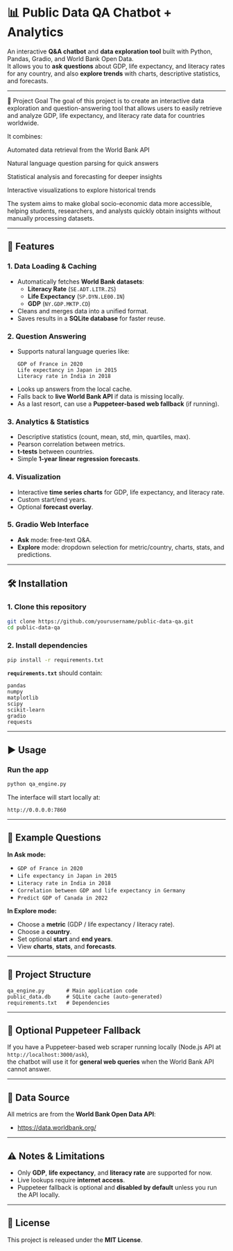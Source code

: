 # 📊 Public Data QA Chatbot + Analytics

An interactive **Q&A chatbot** and **data exploration tool** built with Python, Pandas, Gradio, and World Bank Open Data.  
It allows you to **ask questions** about GDP, life expectancy, and literacy rates for any country, and also **explore trends** with charts, descriptive statistics, and forecasts.

---
🎯 Project Goal
The goal of this project is to create an interactive data exploration and question-answering tool that allows users to easily retrieve and analyze GDP, life expectancy, and literacy rate data for countries worldwide.

It combines:

Automated data retrieval from the World Bank API

Natural language question parsing for quick answers

Statistical analysis and forecasting for deeper insights

Interactive visualizations to explore historical trends

The system aims to make global socio-economic data more accessible, helping students, researchers, and analysts quickly obtain insights without manually processing datasets.

---
## 🚀 Features

### **1. Data Loading & Caching**
- Automatically fetches **World Bank datasets**:
  - **Literacy Rate** (`SE.ADT.LITR.ZS`)
  - **Life Expectancy** (`SP.DYN.LE00.IN`)
  - **GDP** (`NY.GDP.MKTP.CD`)
- Cleans and merges data into a unified format.
- Saves results in a **SQLite database** for faster reuse.

### **2. Question Answering**
- Supports natural language queries like:
  ```
  GDP of France in 2020
  Life expectancy in Japan in 2015
  Literacy rate in India in 2018
  ```
- Looks up answers from the local cache.
- Falls back to **live World Bank API** if data is missing locally.
- As a last resort, can use a **Puppeteer-based web fallback** (if running).

### **3. Analytics & Statistics**
- Descriptive statistics (count, mean, std, min, quartiles, max).
- Pearson correlation between metrics.
- **t-tests** between countries.
- Simple **1-year linear regression forecasts**.

### **4. Visualization**
- Interactive **time series charts** for GDP, life expectancy, and literacy rate.
- Custom start/end years.
- Optional **forecast overlay**.

### **5. Gradio Web Interface**
- **Ask** mode: free-text Q&A.
- **Explore** mode: dropdown selection for metric/country, charts, stats, and predictions.

---

## 🛠 Installation

### 1. Clone this repository
```bash
git clone https://github.com/yourusername/public-data-qa.git
cd public-data-qa
```

### 2. Install dependencies
```bash
pip install -r requirements.txt
```

**`requirements.txt`** should contain:
```
pandas
numpy
matplotlib
scipy
scikit-learn
gradio
requests
```

---

## ▶️ Usage

### **Run the app**
```bash
python qa_engine.py
```

The interface will start locally at:
```
http://0.0.0.0:7860
```

---

## 💬 Example Questions

**In Ask mode:**
- `GDP of France in 2020`
- `Life expectancy in Japan in 2015`
- `Literacy rate in India in 2018`
- `Correlation between GDP and life expectancy in Germany`
- `Predict GDP of Canada in 2022`

**In Explore mode:**
- Choose a **metric** (GDP / life expectancy / literacy rate).
- Choose a **country**.
- Set optional **start** and **end years**.
- View **charts**, **stats**, and **forecasts**.

---

## 📂 Project Structure
```
qa_engine.py       # Main application code
public_data.db     # SQLite cache (auto-generated)
requirements.txt   # Dependencies
```

---

## 🔌 Optional Puppeteer Fallback
If you have a Puppeteer-based web scraper running locally (Node.js API at `http://localhost:3000/ask`),  
the chatbot will use it for **general web queries** when the World Bank API cannot answer.

---

## 📡 Data Source
All metrics are from the **World Bank Open Data API**:
- https://data.worldbank.org/

---

## ⚠️ Notes & Limitations
- Only **GDP**, **life expectancy**, and **literacy rate** are supported for now.
- Live lookups require **internet access**.
- Puppeteer fallback is optional and **disabled by default** unless you run the API locally.

---

## 📜 License
This project is released under the **MIT License**.
